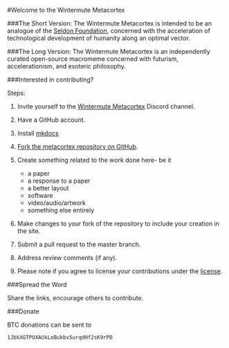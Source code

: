 #Welcome to the Wintermute Metacortex

###The Short Version:
The Wintermute Metacortex is intended to be an analogue of the [Seldon Foundation](https://en.wikipedia.org/wiki/Hari_Seldon#Foundation), concerned with the acceleration of technological development of humanity along an optimal vector.

###The Long Version:
The Wintermute Metacortex is an independently curated open-source macromeme concerned with futurism, accelerationism, and esoteric philosophy.  

###Interested in contributing?

Steps:

1) Invite yourself to the [Wintermute Metacortex](https://discord.gg/Y9Ybt4t) Discord channel.
2) Have a GitHub account.
3) Install [mkdocs](http://www.mkdocs.org)
4) [Fork the metacortex repository on GitHub](https://github.com/chenrezik/wintermute).
5) Create something related to the work done here- be it
    * a paper
    * a response to a paper
    * a better layout
    * software
    * video/audio/artwork
    * something else entirely

6) Make changes to your fork of the repository to include your creation in the site.
7) Submit a pull request to the master branch.
8) Address review comments (if any).
9) Please note if you agree to license your contributions under the [license](about/license.md).

###Spread the Word

Share the links, encourage others to contribute.

###Donate

BTC donations can be sent to

```
1JbkXGTPUXAUkLoBukbv5urqdHf2sK9rPD
```
